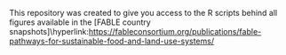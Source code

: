 This repository was created to give you access to the R scripts behind all figures available in the [FABLE country snapshots]\hyperlink:https://fableconsortium.org/publications/fable-pathways-for-sustainable-food-and-land-use-systems/
